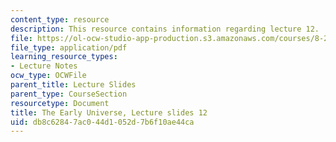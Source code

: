 ```yaml
---
content_type: resource
description: This resource contains information regarding lecture 12.
file: https://ol-ocw-studio-app-production.s3.amazonaws.com/courses/8-286-the-early-universe-fall-2013/db8c62847ac044d1052d7b6f10ae44ca_MIT8_286F13_lec12.pdf
file_type: application/pdf
learning_resource_types:
- Lecture Notes
ocw_type: OCWFile
parent_title: Lecture Slides
parent_type: CourseSection
resourcetype: Document
title: The Early Universe, Lecture slides 12
uid: db8c6284-7ac0-44d1-052d-7b6f10ae44ca
---
```


